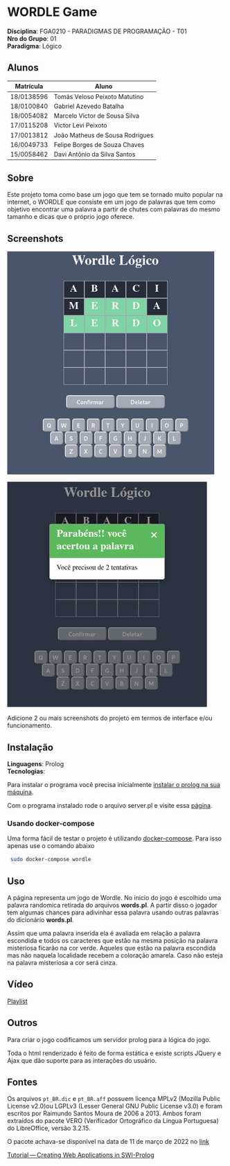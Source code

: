 # WORDLE Game

**Disciplina**: FGA0210 - PARADIGMAS DE PROGRAMAÇÃO - T01 <br>
**Nro do Grupo**: 01<br>
**Paradigma**: Lógico<br>

## Alunos
|Matrícula | Aluno |
| -- | -- |
| 18/0138596  | Tomás Veloso Peixoto Matutino  | 
| 18/0100840  | Gabriel Azevedo Batalha        |
| 18/0054082  | Marcelo Victor de Sousa Silva  |
| 17/0115208  | Victor Levi Peixoto            | 
| 17/0013812  | João Matheus de Sousa Rodrigues| 
| 16/0049733  | Felipe Borges de Souza Chaves  | 
| 15/0058462  | Davi Antônio da Silva Santos   | 

## Sobre 
Este projeto toma como base um jogo que tem se tornado muito popular na internet, o WORDLE que consiste em um jogo de palavras que tem como objetivo encontrar uma palavra a partir de chutes com palavras do mesmo tamanho e dicas que o próprio jogo oferece. 

## Screenshots

![gamevit1](images/image1.png)

![gamevit2](images/image2.png)

Adicione 2 ou mais screenshots do projeto em termos de interface e/ou funcionamento.

## Instalação 
**Linguagens**: Prolog<br>
**Tecnologias**: <br>

Para instalar o programa você precisa inicialmente [instalar o prolog na sua máquina](https://www.swi-prolog.org/Download.html).

Com o programa instalado rode o arquivo server.pl e visite essa [página](http://localhost:8000/game).

### Usando docker-compose

Uma forma fácil de testar o projeto é utilizando [docker-compose](https://docs.docker.com/compose/install/).
Para isso apenas use o comando abaixo

```bash
 sudo docker-compose wordle
```

## Uso 

A página representa um jogo de Wordle. No inicio do jogo é escolhido uma palavra randomica retirada do arquivos **words.pl**.
A partir disso o jogador tem algumas chances para adivinhar essa palavra usando outras palavras do dicionário **words.pl**.

Assim que uma palavra inserida ela é avaliada em relação a palavra escondida e todos os caracteres que estão na mesma posição 
na palavra misteriosa ficarão na cor verde. Aqueles que estão na palavra escondida mas não naquela localidade recebem a coloração
amarela. Caso não esteja na palavra misteriosa a cor será cinza.

## Vídeo

[Playlist](https://www.youtube.com/watch?v=zV4PXIWmV3U&list=PL1i0a-GpsR8W1W2XJWiHRGVJQ_TqEnrn-)

## Outros 

Para criar o jogo codificamos um servidor prolog para a lógica do jogo.

Toda o html renderizado é feito de forma estática e existe scripts JQuery e Ajax 
que dão suporte para as interações do usuário.

## Fontes

Os arquivos `pt_BR.dic` e `pt_BR.aff` possuem licença MPLv2 (Mozilla Public
License v2.0)ou LGPLv3 (Lesser General GNU Public License v3.0) e foram
escritos por Raimundo Santos Moura de 2006 a 2013. Ambos foram extraídos do
pacote VERO (Verificador Ortográfico da Língua Portuguesa) do LibreOffice,
versão 3.2.15.

O pacote achava-se disponível na data de 11 de março de 2022 no
[link](https://pt-br.libreoffice.org/assets/Uploads/PT-BR-Documents/VERO/VeroptBR3215AOC.oxt)

[Tutorial — Creating Web Applications in SWI-Prolog](https://github.com/Anniepoo/swiplwebtut/blob/master/web.adoc#introduction)

